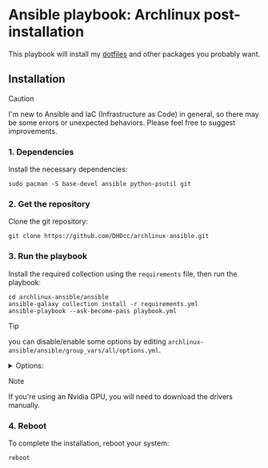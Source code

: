 # Ansible playbook: Archlinux post-installation

This playbook will install my [dotfiles](https://github.com/DHDcc/MyHyprland) and other packages you probably want.


## Installation

> [!CAUTION]
> I'm new to Ansible and IaC (Infrastructure as Code) in general, so there may be some errors or unexpected behaviors.
> Please feel free to suggest improvements.

### 1. Dependencies
Install the necessary dependencies:
```
sudo pacman -S base-devel ansible python-psutil git
```

### 2. Get the repository
Clone the git repository:
```
git clone https://github.com/DHDcc/archlinux-ansible.git
```

### 3. Run the playbook
Install the required collection using the ```requirements``` file, then run the playbook:
```
cd archlinux-ansible/ansible
ansible-galaxy collection install -r requirements.yml
ansible-playbook --ask-become-pass playbook.yml
```

> [!TIP]
> you can disable/enable some options by editing ```archlinux-ansible/ansible/group_vars/all/options.yml```.
> 
> <details> <summary>Options:</summary>
>
> | name  | description | type | default
> |:------|:-----------:|:-----|:-------:
> |amdgpu |install packages for AMD’s gpu           | boolean | false
> |aur_helper.name       |pick your favorite AUR helper             | string     | paru
> |aur_helper.git       |compile the helper from the latest github commits            | boolean     | false
> |hypervisor       |install Qemu and VirtManager             | boolean     | true
> |tweaks |apply tweaks to speed up/optimize* your system              | boolean     |false
> |gaming_packages|install all necessary packages for gaming     | boolean | true
> |firewall|install ufw and set some rules            | boolean | true
>  
> *check the [playbook](https://github.com/DHDcc/archlinux-ansible/blob/main/ansible/tweaks/main.yml) before enabling this option.
></details>

> [!NOTE]
> If you're using an Nvidia GPU, you will need to download the drivers manually.

### 4. Reboot
To complete the installation, reboot your system:
```
reboot
```
